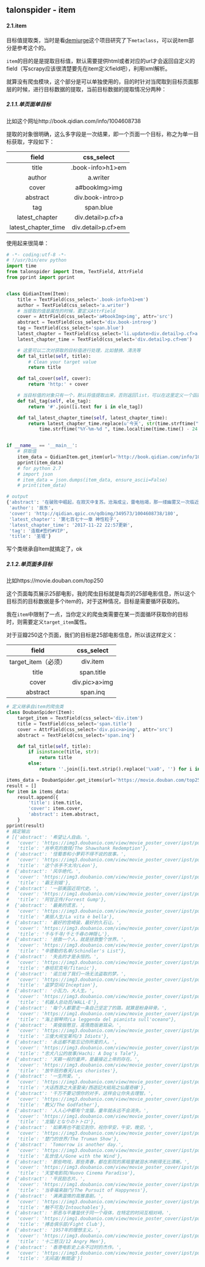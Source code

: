 ## talonspider - item

#### 2.1.item

目标值提取类，当时是看[demiurge](https://github.com/matiasb/demiurge)这个项目研究了下`metaclass`，可以说item部分是参考这个的。

`item`的目的是是提取目标值，默认需要提供html或者对应的url才会返回自定义的field（写scrapy应该很清楚要先在item定义field吧），利用lxml解析。

就算没有爬虫模块，这个部分是可以单独使用的，目的时针对当爬取到目标页面那层的时候，进行目标数据的提取，当前目标数据的提取情况分两种：

##### 2.1.1.单页面单目标

比如这个网址http://book.qidian.com/info/1004608738

提取的对象很明确，这么多字段是一次结果，即一个页面一个目标，称之为单一目标获取，字段如下：

|        field        |     css_select     |
| :-----------------: | :----------------: |
|        title        |  .book-info>h1>em  |
|       author        |      a.writer      |
|        cover        |   a#bookImg>img    |
|      abstract       |  div.book-intro>p  |
|         tag         |     span.blue      |
|   latest_chapter    | div.detail>p.cf>a  |
| latest_chapter_time | div.detail>p.cf>em |

使用起来很简单：

```python
# -*- coding:utf-8 -*-
# !/usr/bin/env python
import time
from talonspider import Item, TextField, AttrField
from pprint import pprint


class QidianItem(Item):
    title = TextField(css_select='.book-info>h1>em')
    author = TextField(css_select='a.writer')
    # 当提取的值是属性的时候，要定义AttrField
    cover = AttrField(css_select='a#bookImg>img', attr='src')
    abstract = TextField(css_select='div.book-intro>p')
    tag = TextField(css_select='span.blue')
    latest_chapter = TextField(css_select='li.update>div.detail>p.cf>a')
    latest_chapter_time = TextField(css_select='div.detail>p.cf>em')

    # 这里可以二次对获取的目标值进行处理，比如替换、清洗等
    def tal_title(self, title):
        # Clean your target value
        return title

    def tal_cover(self, cover):
        return 'http:' + cover

    # 当目标值的对象只有一个，默认将值提取出来，否则返回list，可以在这里定义一个函数进行循环提取
    def tal_tag(self, ele_tag):
        return '#'.join([i.text for i in ele_tag])

    def tal_latest_chapter_time(self, latest_chapter_time):
        return latest_chapter_time.replace(u'今天', str(time.strftime("%Y-%m-%d ", time.localtime()))).replace(u'昨日', str(
            time.strftime("%Y-%m-%d ", time.localtime(time.time() - 24 * 60 * 60))))


if __name__ == '__main__':
    # 获取值
    item_data = QidianItem.get_item(url='http://book.qidian.com/info/1004608738')
    pprint(item_data)
    # for python 2.7
    # import json
    # item_data = json.dumps(item_data, ensure_ascii=False)
    # print(item_data)

# output
{'abstract': '在破败中崛起，在寂灭中复苏。沧海成尘，雷电枯竭，那一缕幽雾又一次临近大地，世间的枷锁被打开了，一个全新的世界就此揭开神秘的一角……',
 'author': '辰东',
 'cover': 'http://qidian.qpic.cn/qdbimg/349573/1004608738/180',
 'latest_chapter': '第七百七十一章 神性粒子',
 'latest_chapter_time': '2017-11-22 22:57更新',
 'tag': '连载#签约#VIP',
 'title': '圣墟'}
```

写个类继承自Item就搞定了，ok

##### 2.1.2.单页面多目标

比如https://movie.douban.com/top250

这个页面每页展示25部电影，我的爬虫目标就是每页的25部电影信息，所以这个目标页的目标数据是多个item的，对于这种情况，目标是需要循环获取的。

我在`item`中限制了一点，当你定义的爬虫类需要在某一页面循环获取你的目标时，则需要定义`target_item`属性。

对于豆瓣250这个页面，我们的目标是25部电影信息，所以该这样定义：

|      field      |  css_select   |
| :-------------: | :-----------: |
| target_item（必须） |   div.item    |
|      title      |  span.title   |
|      cover      | div.pic>a>img |
|    abstract     |   span.inq    |



```python
# 定义继承自item的爬虫类
class DoubanSpider(Item):
    target_item = TextField(css_select='div.item')
    title = TextField(css_select='span.title')
    cover = AttrField(css_select='div.pic>a>img', attr='src')
    abstract = TextField(css_select='span.inq')

    def tal_title(self, title):
        if isinstance(title, str):
            return title
        else:
            return ''.join([i.text.strip().replace('\xa0', '') for i in title])

items_data = DoubanSpider.get_items(url='https://movie.douban.com/top250')
result = []
for item in items_data:
    result.append({
        'title': item.title,
        'cover': item.cover,
        'abstract': item.abstract,
    }
pprint(result)
# 搞定输出
# [{'abstract': '希望让人自由。',
#   'cover': 'https://img3.doubanio.com/view/movie_poster_cover/ipst/public/p480747492.jpg',
#   'title': '肖申克的救赎/The Shawshank Redemption'},
#  {'abstract': '怪蜀黍和小萝莉不得不说的故事。',
#   'cover': 'https://img3.doubanio.com/view/movie_poster_cover/ipst/public/p511118051.jpg',
#   'title': '这个杀手不太冷/Léon'},
#  {'abstract': '风华绝代。',
#   'cover': 'https://img3.doubanio.com/view/movie_poster_cover/ipst/public/p1910813120.jpg',
#   'title': '霸王别姬'},
#  {'abstract': '一部美国近现代史。',
#   'cover': 'https://img1.doubanio.com/view/movie_poster_cover/ipst/public/p510876377.jpg',
#   'title': '阿甘正传/Forrest Gump'},
#  {'abstract': '最美的谎言。',
#   'cover': 'https://img3.doubanio.com/view/movie_poster_cover/ipst/public/p510861873.jpg',
#   'title': '美丽人生/La vita è bella'},
#  {'abstract': '最好的宫崎骏，最好的久石让。',
#   'cover': 'https://img3.doubanio.com/view/movie_poster_cover/ipst/public/p1910830216.jpg',
#   'title': '千与千寻/千と千尋の神隠し'},
#  {'abstract': '拯救一个人，就是拯救整个世界。',
#   'cover': 'https://img3.doubanio.com/view/movie_poster_cover/ipst/public/p492406163.jpg',
#   'title': "辛德勒的名单/Schindler's List"},
#  {'abstract': '失去的才是永恒的。',
#   'cover': 'https://img3.doubanio.com/view/movie_poster_cover/ipst/public/p457760035.jpg',
#   'title': '泰坦尼克号/Titanic'},
#  {'abstract': '诺兰给了我们一场无法盗取的梦。',
#   'cover': 'https://img3.doubanio.com/view/movie_poster_cover/ipst/public/p513344864.jpg',
#   'title': '盗梦空间/Inception'},
#  {'abstract': '小瓦力，大人生。',
#   'cover': 'https://img3.doubanio.com/view/movie_poster_cover/ipst/public/p449665982.jpg',
#   'title': '机器人总动员/WALL·E'},
#  {'abstract': '每个人都要走一条自己坚定了的路，就算是粉身碎骨。',
#   'cover': 'https://img1.doubanio.com/view/movie_poster_cover/ipst/public/p511146957.jpg',
#   'title': "海上钢琴师/La leggenda del pianista sull'oceano"},
#  {'abstract': '英俊版憨豆，高情商版谢耳朵。',
#   'cover': 'https://img3.doubanio.com/view/movie_poster_cover/ipst/public/p579729551.jpg',
#   'title': '三傻大闹宝莱坞/3 Idiots'},
#  {'abstract': '永远都不能忘记你所爱的人。',
#   'cover': 'https://img3.doubanio.com/view/movie_poster_cover/ipst/public/p524964016.jpg',
#   'title': "忠犬八公的故事/Hachi: A Dog's Tale"},
#  {'abstract': '天籁一般的童声，是最接近上帝的存在。',
#   'cover': 'https://img3.doubanio.com/view/movie_poster_cover/ipst/public/p1910824951.jpg',
#   'title': '放牛班的春天/Les choristes'},
#  {'abstract': '一生所爱。',
#   'cover': 'https://img3.doubanio.com/view/movie_poster_cover/ipst/public/p2455050536.jpg',
#   'title': '大话西游之大圣娶亲/西遊記大結局之仙履奇緣'},
#  {'abstract': '千万不要记恨你的对手，这样会让你失去理智。',
#   'cover': 'https://img3.doubanio.com/view/movie_poster_cover/ipst/public/p1853232210.jpg',
#   'title': '教父/The Godfather'},
#  {'abstract': '人人心中都有个龙猫，童年就永远不会消失。',
#   'cover': 'https://img1.doubanio.com/view/movie_poster_cover/ipst/public/p1910829638.jpg',
#   'title': '龙猫/となりのトトロ'},
#  {'abstract': '如果再也不能见到你，祝你早安，午安，晚安。',
#   'cover': 'https://img3.doubanio.com/view/movie_poster_cover/ipst/public/p479682972.jpg',
#   'title': '楚门的世界/The Truman Show'},
#  {'abstract': 'Tomorrow is another day.',
#   'cover': 'https://img3.doubanio.com/view/movie_poster_cover/ipst/public/p1963126880.jpg',
#   'title': '乱世佳人/Gone with the Wind'},
#  {'abstract': '那些吻戏，那些青春，都在影院的黑暗里被泪水冲刷得无比清晰。',
#   'cover': 'https://img3.doubanio.com/view/movie_poster_cover/ipst/public/p1910901025.jpg',
#   'title': '天堂电影院/Nuovo Cinema Paradiso'},
#  {'abstract': '平民励志片。',
#   'cover': 'https://img1.doubanio.com/view/movie_poster_cover/ipst/public/p1312700628.jpg',
#   'title': '当幸福来敲门/The Pursuit of Happyness'},
#  {'abstract': '满满温情的高雅喜剧。',
#   'cover': 'https://img3.doubanio.com/view/movie_poster_cover/ipst/public/p1454261925.jpg',
#   'title': '触不可及/Intouchables'},
#  {'abstract': '邪恶与平庸蛰伏于同一个母体，在特定的时间互相对峙。',
#   'cover': 'https://img1.doubanio.com/view/movie_poster_cover/ipst/public/p1910926158.jpg',
#   'title': '搏击俱乐部/Fight Club'},
#  {'abstract': '1957年的理想主义。',
#   'cover': 'https://img3.doubanio.com/view/movie_poster_cover/ipst/public/p2173577632.jpg',
#   'title': '十二怒汉/12 Angry Men'},
#  {'abstract': '香港电影史上永不过时的杰作。',
#   'cover': 'https://img3.doubanio.com/view/movie_poster_cover/ipst/public/p2233971046.jpg',
#   'title': '无间道/無間道'}]
```

